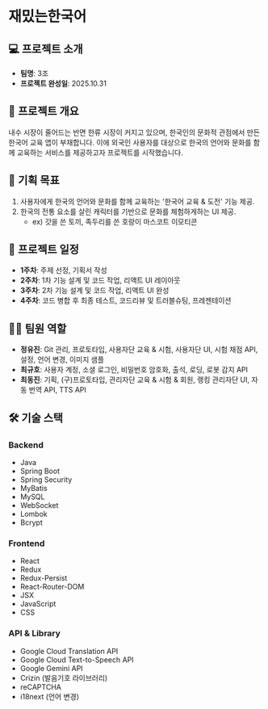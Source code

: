 # 재밌는한국어

## 💻 프로젝트 소개
- **팀명**: 3조
- **프로젝트 완성일**: 2025.10.31

## 📖 프로젝트 개요
내수 시장이 줄어드는 반면 한류 시장이 커지고 있으며, 한국인의 문화적 관점에서 만든 한국어 교육 앱이 부재합니다. 이에 외국인 사용자를 대상으로 한국의 언어와 문화를 함께 교육하는 서비스를 제공하고자 프로젝트를 시작했습니다.

## 🎯 기획 목표
1. 사용자에게 한국의 언어와 문화를 함께 교육하는 '한국어 교육 & 도전' 기능 제공.
2. 한국의 전통 요소를 살린 캐릭터를 기반으로 문화를 체험하게하는 UI 제공.
   - ex) 갓을 쓴 토끼, 족두리를 쓴 호랑이 마스코트 이모티콘

## 📅 프로젝트 일정
- **1주차**: 주제 선정, 기획서 작성
- **2주차**: 1차 기능 설계 및 코드 작업, 리액트 UI 레이아웃
- **3주차**: 2차 기능 설계 및 코드 작업, 리액트 UI 완성
- **4주차**: 코드 병합 후 최종 테스트, 코드리뷰 및 트러블슈팅, 프레젠테이션

## 🧑‍💻 팀원 역할
- **정유진**: Git 관리, 프로토타입, 사용자단 교육 & 시험, 사용자단 UI, 시험 채점 API, 설정, 언어 변경, 이미지 샘플
- **최규호**: 사용자 계정, 소셜 로그인, 비밀번호 암호화, 출석, 로딩, 로봇 감지 API
- **최동진**: 기획, (구)프로토타입, 관리자단 교육 & 시험 & 회원, 랭킹 관리자단 UI, 자동 번역 API, TTS API

## 🛠️ 기술 스택

### Backend
- Java
- Spring Boot
- Spring Security
- MyBatis
- MySQL
- WebSocket
- Lombok
- Bcrypt

### Frontend
- React
- Redux
- Redux-Persist
- React-Router-DOM
- JSX
- JavaScript
- CSS

### API & Library
- Google Cloud Translation API
- Google Cloud Text-to-Speech API
- Google Gemini API
- Crizin (발음기호 라이브러리)
- reCAPTCHA
- i18next (언어 변경)
